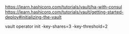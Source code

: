 https://learn.hashicorp.com/tutorials/vault/ha-with-consul
https://learn.hashicorp.com/tutorials/vault/getting-started-deploy#initializing-the-vault

vault operator init -key-shares=3 -key-threshold=2
